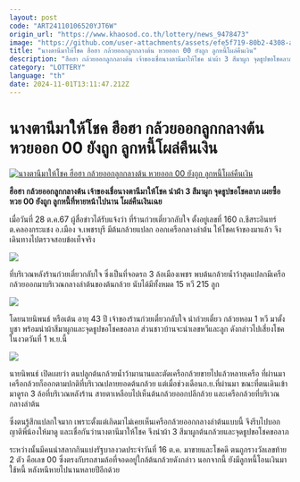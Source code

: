 ```yaml
---
layout: post
code: "ART24110106520YJT6W"
origin_url: "https://www.khaosod.co.th/lottery/news_9478473"
image: "https://github.com/user-attachments/assets/efe5f719-80b2-4308-a58f-b49ef1a36b06"
title: "นางตานีมาให้โชค ฮือฮา กล้วยออกลูกกลางต้น หวยออก 00 ยังถูก ลูกหนี้โผล่คืนเงิน"
description: "ฮือฮา กล้วยออกลูกกลางต้น เจ้าของเชื่อนางตานีมาให้โชค นำผ้า 3 สีมาผูก จุดธูปขอโชคลาภ เผยซื้อหวย 00 ยังถูก ลูกหนี้ที่หายหน้าไปนาน โผล่คืนเงินเฉย"
category: "LOTTERY"
language: "th"
date: 2024-11-01T13:11:47.212Z
---
```


# นางตานีมาให้โชค ฮือฮา กล้วยออกลูกกลางต้น หวยออก 00 ยังถูก ลูกหนี้โผล่คืนเงิน

[![นางตานีมาให้โชค ฮือฮา กล้วยออกลูกกลางต้น หวยออก 00 ยังถูก ลูกหนี้โผล่คืนเงิน](https://www.khaosod.co.th/wpapp/uploads/2024/10/banana-1.jpg "นางตานีมาให้โชค ฮือฮา กล้วยออกลูกกลางต้น หวยออก 00 ยังถูก ลูกหนี้โผล่คืนเงิน")](https://www.khaosod.co.th/wpapp/uploads/2024/10/banana-1.jpg)

**ฮือฮา กล้วยออกลูกกลางต้น เจ้าของเชื่อนางตานีมาให้โชค นำผ้า 3 สีมาผูก จุดธูปขอโชคลาภ เผยซื้อหวย 00 ยังถูก ลูกหนี้ที่หายหน้าไปนาน โผล่คืนเงินเฉย**

เมื่อวันที่ 28 ต.ค.67 ผู้สื่อข่าวได้รับแจ้งว่า ที่ร้านก๋วยเตี๋ยวกลับใจ ตั้งอยู่เลขที่ 160 ถ.ชีสระอินทร์ ต.คลองกระแชง อ.เมือง จ.เพชรบุรี มีต้นกล้วยแปลก ออกเครือกลางลำต้น ให้โชคเจ้าของมาแล้ว จึงเดินทางไปตรวจสอบข้อเท็จจริง

[![](https://www.khaosod.co.th/wpapp/uploads/2024/10/1163010_0-696x430.jpg)](https://www.khaosod.co.th/wpapp/uploads/2024/10/1163010_0.jpg)

ที่บริเวณหลังร้านก๋วยเตี๋ยวกลับใจ ซึ่งเป็นที่จอดรถ 3 ล้อเมืองเพชร พบต้นกล้วยน้ำว้าสุดแปลกมีเครือกล้วยออกมาบริเวณกลางลำต้นของต้นกล้วย นับได้มีทั้งหมด 15 หวี 215 ลูก

[![](https://www.khaosod.co.th/wpapp/uploads/2024/10/1163009_0-696x392.jpg)](https://www.khaosod.co.th/wpapp/uploads/2024/10/1163009_0.jpg)

โดยนายนิพนธ์ หรือเต้น อายุ 43 ปี เจ้าของร้านก๋วยเตี๋ยวกลับใจ นำก๋วยเตี๋ยว กล้วยหอม 1 หวี มาตั้งบูชา พร้อมนำผ้าสีมาผูกและจุดธูปขอโชคขอลาภ ส่วนชาวบ้านจะนำเลขหวีและลูก ดังกล่าวไปเสี่ยงโชคในงวดวันที่ 1 พ.ย.นี้

[![](https://www.khaosod.co.th/wpapp/uploads/2024/10/1163008_0-696x392.jpg)](https://www.khaosod.co.th/wpapp/uploads/2024/10/1163008_0.jpg)

นายนิพนธ์ เปิดเผยว่า ตนปลูกต้นกล้วยน้ำว้ามานานและตัดเครือกล้วยขายไปแล้วหลายเครือ ที่ผ่านมาเครือกล้วยก็ออกตามปกติที่บริเวณปลายยอดต้นกล้วย แต่เมื่อช่วงเดือนก.ย.ที่ผ่านมา ขณะที่ตนเดินเข้ามาดูรถ 3 ล้อที่บริเวณหลังร้าน สายตาเหลือบไปเห็นต้นกล้วยออกปลีกล้วย และเครือกล้วยที่บริเวณกลางลำต้น

ซึ่งตนรู้สึกแปลกใจมาก เพราะตั้งแต่เกิดมาไม่เคยเห็นเครือกล้วยออกกลางลำต้นแบบนี้ จึงรีบไปบอกญาติพี่น้องให้มาดู และเชื่อกันว่านางตานีมาให้โชค จึงนำผ้า 3 สีมาผูกต้นกล้วยและจุดธูปขอโชคขอลาภ

ระหว่างนั้นมีคนนำสลากกินแบ่งรัฐบาลงวดประจำวันที่ 16 ต.ค. มาขายและโชคดี ตนถูกรางวัลเลขท้าย 2 ตัว คือเลข 00 ซึ่งตรงกับรถสามล้อที่จอดอยู่ใกล้ต้นกล้วยดังกล่าว นอกจากนี้ ยังมีลูกหนี้โอนเงินมาใช้หนี้ หลังหนีหายไปนานหลายปีอีกด้วย